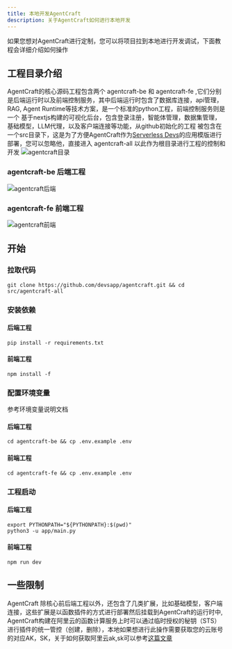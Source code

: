 ```yaml
---
title: 本地开发AgentCraft
description: 关于AgentCraft如何进行本地开发
---
```


如果您想对AgentCraft进行定制，您可以将项目拉到本地进行开发调试，下面教程会详细介绍如何操作
## 工程目录介绍
AgentCraft的核心源码工程包含两个 agentcraft-be 和 agentcraft-fe  ,它们分别是后端运行时以及前端控制服务，其中后端运行时包含了数据库连接，api管理，RAG, Agent Runtime等技术方案，是一个标准的python工程，前端控制服务则是一个 基于nextjs构建的可视化后台，包含登录注册，智能体管理，数据集管理，基础模型，LLM代理，以及客户端连接等功能，从github初始化的工程
被包含在一个src目录下，这是为了方便AgentCraft作为[Serverless Devs]()的应用模版进行部署，您可以忽略他，直接进入 agentcraft-all 以此作为根目录进行工程的控制和开发
![agentcraft目录](https://img.alicdn.com/imgextra/i1/O1CN01TJYGqY1kfgnCHa4Zg_!!6000000004711-0-tps-1048-770.jpg)
### agentcraft-be 后端工程
![agentcraft后端](https://img.alicdn.com/imgextra/i1/O1CN015uLweq1MmVurYZ286_!!6000000001477-0-tps-1006-1472.jpg)
### agentcraft-fe 前端工程
![agentcraft前端](https://img.alicdn.com/imgextra/i2/O1CN01CihnkH1g4oRIPQqxF_!!6000000004089-0-tps-984-1494.jpg)
## 开始
### 拉取代码
```shell
git clone https://github.com/devsapp/agentcraft.git && cd src/agentcraft-all
```
### 安装依赖
#### 后端工程
```shell
pip install -r requirements.txt
```
#### 前端工程
```
npm install -f
```
### 配置环境变量
参考环境变量说明文档
#### 后端工程
```shell
cd agentcraft-be && cp .env.example .env
```

#### 前端工程
```shell
cd agentcraft-fe && cp .env.example .env
```
### 工程启动
#### 后端工程
```shell
export PYTHONPATH="${PYTHONPATH}:$(pwd)"
python3 -u app/main.py

```
#### 前端工程
```shell
npm run dev
```


## 一些限制
AgentCraft 除核心前后端工程以外，还包含了几类扩展，比如基础模型，客户端连接，这些扩展是以函数插件的方式进行部署然后挂载到AgentCraft的运行时中, AgentCraft构建在阿里云的函数计算服务上时可以通过临时授权的秘钥（STS）进行插件的统一管控（创建，删除），本地如果想进行此操作需要获取您的云账号的对应AK，SK，关于如何获取阿里云ak,sk可以参考[这篇文章](https://docs.serverless-devs.com/serverless-devs/default_provider_config#%E9%98%BF%E9%87%8C%E4%BA%91%E5%AF%86%E9%92%A5%E8%8E%B7%E5%8F%96)
